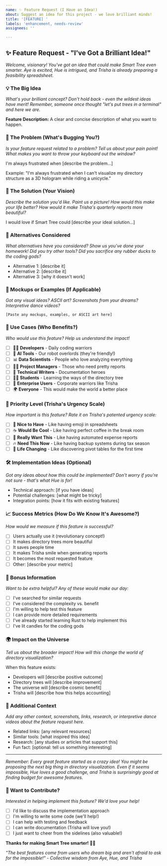 ```yaml
---
name: ✨ Feature Request (I Have an Idea!)
about: Suggest an idea for this project - we love brilliant minds!
title: '[FEATURE] '
labels: 'enhancement, needs-review'
assignees: ''

---
```


## ✨ Feature Request - "I've Got a Brilliant Idea!"

*Welcome, visionary! You've got an idea that could make Smart Tree even smarter. Aye is excited, Hue is intrigued, and Trisha is already preparing a feasibility spreadsheet.*

### 💡 The Big Idea
*What's your brilliant concept? Don't hold back - even the wildest ideas have merit! Remember, someone once thought "let's put trees in a terminal" and here we are.*

**Feature Description:**
A clear and concise description of what you want to happen.

### 😤 The Problem (What's Bugging You?)
*Is your feature request related to a problem? Tell us about your pain point! What makes you want to throw your keyboard out the window?*

I'm always frustrated when [describe the problem...]

Example: "I'm always frustrated when I can't visualize my directory structure as a 3D hologram while riding a unicycle."

### 🎯 The Solution (Your Vision)
*Describe the solution you'd like. Paint us a picture! How would this make your life better? How would it make Trisha's quarterly reports more beautiful?*

I would love if Smart Tree could [describe your ideal solution...]

### 🤔 Alternatives Considered
*What alternatives have you considered? Show us you've done your homework! Did you try other tools? Did you sacrifice any rubber ducks to the coding gods?*

- Alternative 1: [describe it]
- Alternative 2: [describe it]
- Alternative 3: [why it doesn't work]

### 🎨 Mockups or Examples (If Applicable)
*Got any visual ideas? ASCII art? Screenshots from your dreams? Interpretive dance videos?*

```
[Paste any mockups, examples, or ASCII art here]
```

### 🎯 Use Cases (Who Benefits?)
*Who would use this feature? Help us understand the impact!*

- [ ] 👩‍💻 **Developers** - Daily coding warriors
- [ ] 🤖 **AI Tools** - Our robot overlords (they're friendly!)
- [ ] 📊 **Data Scientists** - People who love analyzing everything
- [ ] 👨‍💼 **Project Managers** - Those who need pretty reports
- [ ] 📝 **Technical Writers** - Documentation heroes
- [ ] 🧑‍🎓 **Students** - Learning the ways of the directory tree
- [ ] 🏢 **Enterprise Users** - Corporate warriors like Trisha
- [ ] 🌍 **Everyone** - This would make the world a better place

### 🚀 Priority Level (Trisha's Urgency Scale)
*How important is this feature? Rate it on Trisha's patented urgency scale:*

- [ ] 🍃 **Nice to Have** - Like having emoji in spreadsheets
- [ ] ☕ **Would Be Cool** - Like having perfect coffee in the break room
- [ ] 🎯 **Really Want This** - Like having automated expense reports
- [ ] 🔥 **Need This Now** - Like having backup systems during tax season
- [ ] 🌟 **Life Changing** - Like discovering pivot tables for the first time

### 🛠️ Implementation Ideas (Optional)
*Got any ideas about how this could be implemented? Don't worry if you're not sure - that's what Hue is for!*

- Technical approach: [if you have ideas]
- Potential challenges: [what might be tricky]
- Integration points: [how it fits with existing features]

### 📈 Success Metrics (How Do We Know It's Awesome?)
*How would we measure if this feature is successful?*

- [ ] Users actually use it (revolutionary concept!)
- [ ] It makes directory trees more beautiful
- [ ] It saves people time
- [ ] It makes Trisha smile when generating reports
- [ ] It becomes the most requested feature
- [ ] Other: [describe your metric]

### 🎁 Bonus Information
*Want to be extra helpful? Any of these would make our day:*

- [ ] I've searched for similar requests
- [ ] I've considered the complexity vs. benefit
- [ ] I'm willing to help test this feature
- [ ] I can provide more detailed requirements
- [ ] I've already started learning Rust to help implement this
- [ ] I've lit candles for the coding gods

### 🌍 Impact on the Universe
*Tell us about the broader impact! How will this change the world of directory visualization?*

When this feature exists:
- Developers will [describe positive outcome]
- Directory trees will [describe improvement]
- The universe will [describe cosmic benefit]
- Trisha will [describe how this helps accounting]

### 📝 Additional Context
*Add any other context, screenshots, links, research, or interpretive dance videos about the feature request here.*

- Related links: [any relevant resources]
- Similar tools: [what inspired this idea]
- Research: [any studies or articles that support this]
- Fun fact: [optional: tell us something interesting]

---

*Remember: Every great feature started as a crazy idea! You might be proposing the next big thing in directory visualization. Even if it seems impossible, Hue loves a good challenge, and Trisha is surprisingly good at finding budget for awesome features.*

### 🤝 Want to Contribute?
*Interested in helping implement this feature? We'd love your help!*

- [ ] I'd like to discuss the implementation approach
- [ ] I'm willing to write some code (we'll help!)
- [ ] I can help with testing and feedback
- [ ] I can write documentation (Trisha will love you!)
- [ ] I just want to cheer from the sidelines (also valuable!)

**Thanks for making Smart Tree smarter!** 🌳✨

*"The best features come from users who dream big and aren't afraid to ask for the impossible!" - Collective wisdom from Aye, Hue, and Trisha*

